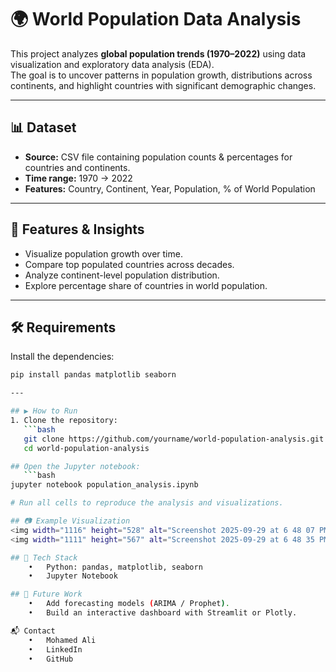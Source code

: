 # 🌍 World Population Data Analysis

This project analyzes **global population trends (1970–2022)** using data visualization and exploratory data analysis (EDA).  
The goal is to uncover patterns in population growth, distributions across continents, and highlight countries with significant demographic changes.

---

## 📊 Dataset
- **Source:** CSV file containing population counts & percentages for countries and continents.  
- **Time range:** 1970 → 2022  
- **Features:** Country, Continent, Year, Population, % of World Population  

---

## 🚀 Features & Insights
- Visualize population growth over time.  
- Compare top populated countries across decades.  
- Analyze continent-level population distribution.  
- Explore percentage share of countries in world population.  

---

## 🛠️ Requirements
Install the dependencies:

```bash
pip install pandas matplotlib seaborn

---

## ▶️ How to Run
1. Clone the repository:  
   ```bash
   git clone https://github.com/yourname/world-population-analysis.git
   cd world-population-analysis

## Open the Jupyter notebook:
   ```bash
jupyter notebook population_analysis.ipynb

# Run all cells to reproduce the analysis and visualizations.

## 📷 Example Visualization
<img width="1116" height="528" alt="Screenshot 2025-09-29 at 6 48 07 PM" src="https://github.com/user-attachments/assets/f70f87ea-55b0-4f1f-aaa1-b793454e7395" />
<img width="1111" height="567" alt="Screenshot 2025-09-29 at 6 48 35 PM" src="https://github.com/user-attachments/assets/97ae9d2a-0bbb-4599-9ca0-c19a95d36301" />

## 🧰 Tech Stack
	•	Python: pandas, matplotlib, seaborn
	•	Jupyter Notebook

## 📌 Future Work
	•	Add forecasting models (ARIMA / Prophet).
	•	Build an interactive dashboard with Streamlit or Plotly.

📬 Contact
	•	Mohamed Ali
	•	LinkedIn
	•	GitHub












